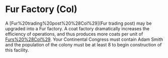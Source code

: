 # Fur Factory (Col)

A [Fur%20trading%20post%20%28Col%29](Fur trading post) may be upgraded into a Fur factory. A coat factory dramatically increases the efficiency of operations, and thus produces 
more coats per unit of [Furs%20%28Col%29](fur). Your Continental Congress must contain Adam Smith and the population of the colony must be at least 8 to begin construction of this facility.